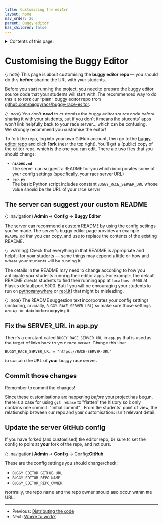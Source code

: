 ```yaml
---
title: Customising the editor
layout: home
nav_order: 20
parent: Buggy editor
has_children: false
---
```


<details close markdown="block">
  <summary>
    Contents of this page:
  </summary>
  {: .text-delta }
- TOC
{:toc}
</details>


# Customising the Buggy Editor

{: note}
This page is about customising the **buggy editor repo** — you should do this
**before** sharing the URL with your students.

Before you start running the project, you need to prepare the buggy editor
source code that your students will start with. The recommended way to do this
is to fork our "plain" buggy editor repo from
[github.com/buggyrace/buggy-race-editor](https://github.com/buggyrace/buggy-race-editor).

{: .note}
You don't **need** to customise the buggy editor source code before sharing it
with your students, but if you don't it means the students' apps won't link
helpfully back to your race server... which can be confusing.  
We strongly recommend you customise the editor!

To fork the repo, log into your own GitHub account, then go to the
[buggy editor repo](github.com/buggyrace/buggy-race-editor) and click **Fork**
(near the top right). You'll get a (public) copy of the editor repo, which is
the one you can edit. There are two files that you should change:

* **`README.md`**  
  The server can suggest a README for you which incorporates some of your
  config settings (specifically, your race server URL)
* **`app.py`**  
  The basic Python script includes constant `BUGGY_RACE_SERVER_URL` whose value
  should be the URL of your race server

## The server can suggest your custom README

{: .navigation}
**Admin** → **Config** → **Buggy Editor**

The server can recommend a custom README by using the config settings you've
made. The server's buggy editor page provides an example `README.md` that you
can copy, and use to replace the contents of the existing README.

{: .warning}
Check that everything in that README is appropriate and helpful for your
students — some things may depend a little on how and where your students will
be running it.

The details in the README may need to change according to how you anticipate
your students running their editor apps. For example, the default README
directs students to find their running app at `localhost:5000` at Flask's
default port 5000. But if you will be encouraging your students to run on
[pythonanywhere](https://www.pythonanywhere.com) or
[repl.it](https://replit.com)] that might be misleading.

{: .note}
The README suggestion text incorporates your config settings (including,
crucially, `BUGGY_RACE_SERVER_URL`) so make sure those settings are up-to-date
before copying it.


## Fix the SERVER_URL  in app.py

There's a constant called `BUGGY_RACE_SERVER_URL` in `app.py` that is used as
the target of links back to your race server. Change this line:

    BUGGY_RACE_SERVER_URL = "https://RACE-SERVER-URL"

to contain the URL of **your** buggy race server.

## Commit those changes

Remember to commit the changes!

Since these customisations are happening _before_ your project has begun, there
is a case for using `git rebase` to "flatten" the history so it only contains
one commit ("Initial commit"). From the students' point of view, the
relationship between our repo and your customisations isn't relevant detail.

## Update the server GitHub config

If you have forked (and customised) the editor repo, be sure to set the config
to point at **your** fork of the repo, and not ours.

{: .navigation}
**Admin** → **Config** → Config:**GitHub**

These are the config settings you should change/check:

* `BUGGY_EDITOR_GITHUB_URL`
* `BUGGY_EDITOR_REPO_NAME`
* `BUGGY_EDITOR_REPO_OWNER`

Normally, the repo name and the repo owner should also occur within the URL.


---
* Previous: [Distributing the code](distributing-the-code)
* Next: [Where to work?](running-where)
